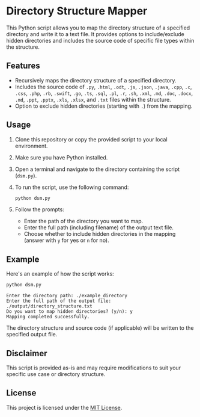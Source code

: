 # Directory Structure Mapper

This Python script allows you to map the directory structure of a specified directory and write it to a text file. It provides options to include/exclude hidden directories and includes the source code of specific file types within the structure.

## Features

- Recursively maps the directory structure of a specified directory.
- Includes the source code of `.py`, `.html`, `.odt`, `.js`, `.json`, `.java`, `.cpp`, `.c`, `.css`, `.php`, `.rb`, `.swift`, `.go`, `.ts`, `.sql`, `.pl`, `.r`, `.sh`, `.xml`, `.md`, `.doc`, `.docx`, `.md`, `.ppt`, `.pptx`, `.xls`, `.xlsx`, and `.txt` files within the structure.
- Option to exclude hidden directories (starting with `.`) from the mapping.

## Usage

1. Clone this repository or copy the provided script to your local environment.

2. Make sure you have Python installed.

3. Open a terminal and navigate to the directory containing the script (`dsm.py`).

4. To run the script, use the following command:

   ```bash
   python dsm.py
   ```

5. Follow the prompts:
   - Enter the path of the directory you want to map.
   - Enter the full path (including filename) of the output text file.
   - Choose whether to include hidden directories in the mapping (answer with `y` for yes or `n` for no).

## Example

Here's an example of how the script works:

```bash
python dsm.py
```

```
Enter the directory path: ./example_directory
Enter the full path of the output file: ./output/directory_structure.txt
Do you want to map hidden directories? (y/n): y
Mapping completed successfully.
```

The directory structure and source code (if applicable) will be written to the specified output file.

## Disclaimer

This script is provided as-is and may require modifications to suit your specific use case or directory structure.

## License

This project is licensed under the [MIT License](LICENSE).

